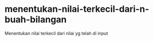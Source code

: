 # menentukan-nilai-terkecil-dari-n-buah-bilangan
Menentukan nilai terkecil dari nilai yg telah di input
